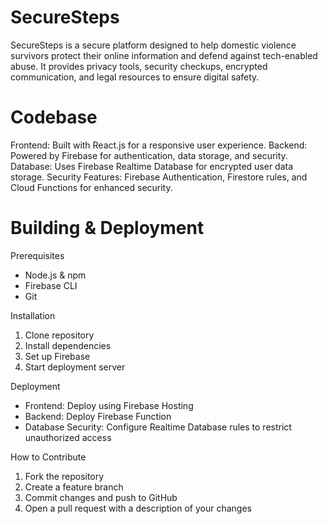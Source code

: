 # SecureSteps
SecureSteps is a secure platform designed to help domestic violence survivors protect their online information and defend against tech-enabled abuse. It provides privacy tools, security checkups, encrypted communication, and legal resources to ensure digital safety.

# Codebase
Frontend: Built with React.js for a responsive user experience.
Backend: Powered by Firebase for authentication, data storage, and security.
Database: Uses Firebase Realtime Database for encrypted user data storage.
Security Features: Firebase Authentication, Firestore rules, and Cloud Functions for enhanced security.

# Building & Deployment
Prerequisites
* Node.js & npm
* Firebase CLI
* Git

Installation
1. Clone repository
2. Install dependencies
3. Set up Firebase
4. Start deployment server

Deployment
* Frontend: Deploy using Firebase Hosting
* Backend: Deploy Firebase Function
* Database Security: Configure Realtime Database rules to restrict unauthorized access

How to Contribute
1. Fork the repository
2. Create a feature branch
3. Commit changes and push to GitHub
4. Open a pull request with a description of your changes
